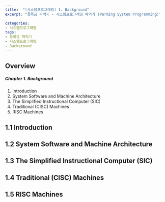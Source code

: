 ```yaml
---
title:  "[시스템프로그래밍] 1. Background"
excerpt: "등록금 파먹기 - 시스템프로그래밍 파먹기 (Parming System Programming)"

categories:
- 시스템프로그래밍
tags:
- 등록금 파먹기
- 시스템프로그래밍
- Background
---
```


## Overview
##### Chapter 1. Background
1. Introduction
2. System Software and Machine Architecture
3. The Simplified Instructional Computer (SIC)
4. Traditional (CISC) Machines
5. RISC Machines

<!--Week02_Simplified Instructional Computer-->
## 1.1 Introduction
## 1.2 System Software and Machine Architecture
## 1.3 The Simplified Instructional Computer (SIC)
## 1.4 Traditional (CISC) Machines
## 1.5 RISC Machines
